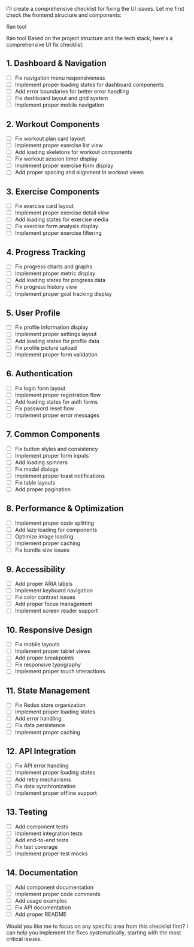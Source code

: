 I'll create a comprehensive checklist for fixing the UI issues. Let me first check the frontend structure and components:


Ran tool

Ran tool
Based on the project structure and the tech stack, here's a comprehensive UI fix checklist:

## 1. Dashboard & Navigation
- [ ] Fix navigation menu responsiveness
- [ ] Implement proper loading states for dashboard components
- [ ] Add error boundaries for better error handling
- [ ] Fix dashboard layout and grid system
- [ ] Implement proper mobile navigation

## 2. Workout Components
- [ ] Fix workout plan card layout
- [ ] Implement proper exercise list view
- [ ] Add loading skeletons for workout components
- [ ] Fix workout session timer display
- [ ] Implement proper exercise form display
- [ ] Add proper spacing and alignment in workout views

## 3. Exercise Components
- [ ] Fix exercise card layout
- [ ] Implement proper exercise detail view
- [ ] Add loading states for exercise media
- [ ] Fix exercise form analysis display
- [ ] Implement proper exercise filtering

## 4. Progress Tracking
- [ ] Fix progress charts and graphs
- [ ] Implement proper metric display
- [ ] Add loading states for progress data
- [ ] Fix progress history view
- [ ] Implement proper goal tracking display

## 5. User Profile
- [ ] Fix profile information display
- [ ] Implement proper settings layout
- [ ] Add loading states for profile data
- [ ] Fix profile picture upload
- [ ] Implement proper form validation

## 6. Authentication
- [ ] Fix login form layout
- [ ] Implement proper registration flow
- [ ] Add loading states for auth forms
- [ ] Fix password reset flow
- [ ] Implement proper error messages

## 7. Common Components
- [ ] Fix button styles and consistency
- [ ] Implement proper form inputs
- [ ] Add loading spinners
- [ ] Fix modal dialogs
- [ ] Implement proper toast notifications
- [ ] Fix table layouts
- [ ] Add proper pagination

## 8. Performance & Optimization
- [ ] Implement proper code splitting
- [ ] Add lazy loading for components
- [ ] Optimize image loading
- [ ] Implement proper caching
- [ ] Fix bundle size issues

## 9. Accessibility
- [ ] Add proper ARIA labels
- [ ] Implement keyboard navigation
- [ ] Fix color contrast issues
- [ ] Add proper focus management
- [ ] Implement screen reader support

## 10. Responsive Design
- [ ] Fix mobile layouts
- [ ] Implement proper tablet views
- [ ] Add proper breakpoints
- [ ] Fix responsive typography
- [ ] Implement proper touch interactions

## 11. State Management
- [ ] Fix Redux store organization
- [ ] Implement proper loading states
- [ ] Add error handling
- [ ] Fix data persistence
- [ ] Implement proper caching

## 12. API Integration
- [ ] Fix API error handling
- [ ] Implement proper loading states
- [ ] Add retry mechanisms
- [ ] Fix data synchronization
- [ ] Implement proper offline support

## 13. Testing
- [ ] Add component tests
- [ ] Implement integration tests
- [ ] Add end-to-end tests
- [ ] Fix test coverage
- [ ] Implement proper test mocks

## 14. Documentation
- [ ] Add component documentation
- [ ] Implement proper code comments
- [ ] Add usage examples
- [ ] Fix API documentation
- [ ] Add proper README

Would you like me to focus on any specific area from this checklist first? I can help you implement the fixes systematically, starting with the most critical issues.
